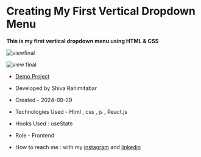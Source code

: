 # Creating My First Vertical Dropdown Menu

**This is my first vertical dropdown menu using HTML & CSS**

![viewfinal](https://user-images.githubusercontent.com/109727844/204102879-086fee63-9bda-43b2-a1aa-49879c3f2d39.jpg)

![view final](https://user-images.githubusercontent.com/109727844/204102930-fac80657-4d16-4816-b476-a88e984abefe.jpg)

- [Demo Project](https://rahimitabarshiva.github.io/Creating-My-First-Vertical-Dropdown-Menu/)

- Developed by Shiva Rahimitabar

- Created - 2024-09-29

- Technologies Used - Html , css , js , React.js

- Hooks Used : useState 

- Role - Frontend

- How to reach me : with my [instagram](https://www.instagram.com/shiva.rahimitabar.dev) and [linkedin](https://www.linkedin.com/in/shiva-rahimitabar-7477b432b)


